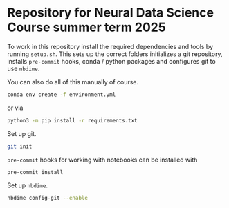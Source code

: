 # Repository for Neural Data Science Course summer term 2025

To work in this repository install the required dependencies and tools by running `setup.sh`.
This sets up the correct folders initializes a git repository, installs `pre-commit` hooks, conda / python packages and configures git to use `nbdime`.


You can also do all of this manually of course.

```bash
conda env create -f environment.yml
```

or via

```bash
python3 -m pip install -r requirements.txt
```

Set up git.

```bash
git init
```

`pre-commit` hooks for working with notebooks can be installed with 

```bash
pre-commit install
```

Set up `nbdime`.
```bash
nbdime config-git --enable
```